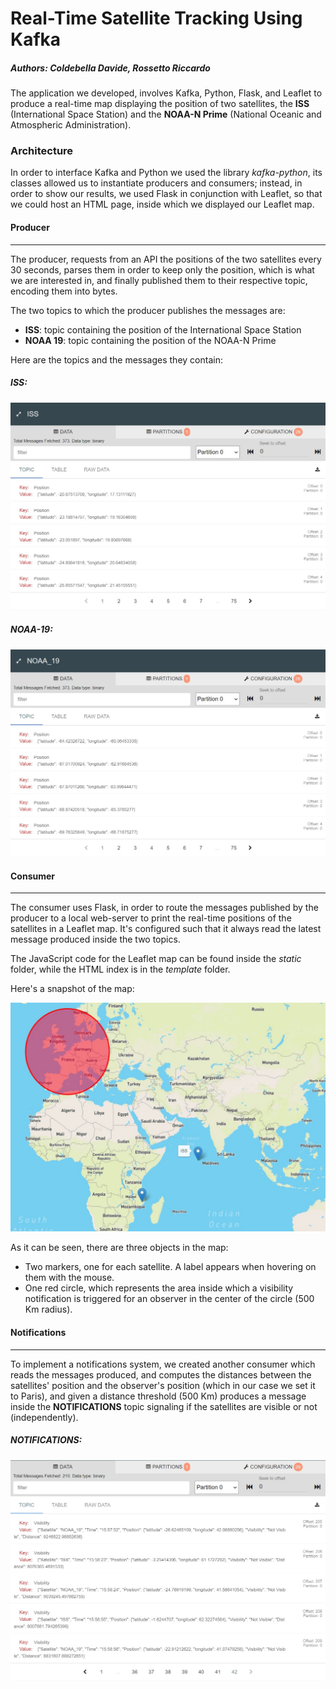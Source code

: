 # Real-Time Satellite Tracking Using Kafka

##### Authors: Coldebella Davide, Rossetto Riccardo

The application we developed, involves Kafka, Python, Flask, and Leaflet to produce a real-time map displaying the position of two satellites, the **ISS** (International Space Station) and the **NOAA-N Prime** (National Oceanic and Atmospheric Administration). 

### Architecture

In order to interface Kafka and Python we used the library *kafka-python*, its classes allowed us to instantiate producers and consumers; instead, in order to show our results, we used Flask in conjunction with Leaflet, so that we could host an HTML page, inside which we displayed our Leaflet map.

#### Producer

---

The producer, requests from an API the positions of the two satellites every 30 seconds, parses them in order to keep only the position, which is what we are interested in, and finally published them to their respective topic, encoding them into bytes.

The two topics to which the producer publishes the messages are:

* **ISS**: topic containing the position of the International Space Station
* **NOAA 19**: topic containing the position of the NOAA-N Prime

Here are the topics and the messages they contain:

##### ISS:

![](https://github.com/RiccardoRossetto/kafka-satellite-tracking/blob/main/imgs/iss-topic.jpeg)

##### NOAA-19:

![](https://github.com/RiccardoRossetto/kafka-satellite-tracking/blob/main/imgs/noaa-topic.jpeg)

#### Consumer

---

The consumer uses Flask, in order to route the messages published by the producer to a local web-server to print the real-time positions of the satellites in a Leaflet map. It's configured such that it always read the latest message produced inside the two topics.

The JavaScript code for the Leaflet map can be found inside the *static* folder, while the HTML index is in the *template* folder.

Here's a snapshot of the map:

![](https://github.com/RiccardoRossetto/kafka-satellite-tracking/blob/main/imgs/map.jpeg)

As it can be seen, there are three objects in the map:

* Two markers, one for each satellite. A label appears when hovering on them with the mouse.
* One red circle, which represents the area inside which a visibility notification is triggered for an observer in the center of the circle (500 Km radius).

#### Notifications

---

To implement a notifications system, we created another consumer which reads the messages produced, and computes the distances between the satellites' position and the observer's position (which in our case we set it to Paris), and given a distance threshold (500 Km) produces a message inside the **NOTIFICATIONS** topic signaling if the satellites are visible or not (independently).

##### NOTIFICATIONS:

![](https://github.com/RiccardoRossetto/kafka-satellite-tracking/blob/main/imgs/notif-topic.jpeg)



